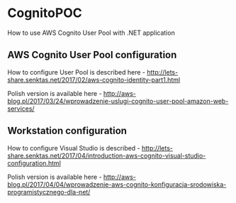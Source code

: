 # CognitoPOC
How to use AWS Cognito User Pool with .NET application

## AWS Cognito User Pool configuration
How to configure User Pool is described here - http://lets-share.senktas.net/2017/02/aws-cognito-identity-part1.html

Polish version is available here - http://aws-blog.pl/2017/03/24/wprowadzenie-uslugi-cognito-user-pool-amazon-web-services/

## Workstation configuration
How to configure Visual Studio is described - http://lets-share.senktas.net/2017/04/introduction-aws-cognito-visual-studio-configuration.html

Polish version is available here - http://aws-blog.pl/2017/04/04/wprowadzenie-aws-cognito-konfiguracja-srodowiska-programistycznego-dla-net/
